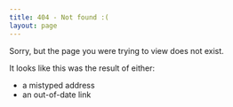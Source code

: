 ```yaml
---
title: 404 - Not found :(
layout: page
---
```

<p>Sorry, but the page you were trying to view does not exist.</p>
<p>It looks like this was the result of either:</p>
<ul>
    <li>a mistyped address</li>
    <li>an out-of-date link</li>
</ul>
<script>
    var GOOG_FIXURL_LANG = (navigator.language || '').slice(0,2),GOOG_FIXURL_SITE = location.host;
</script>
<script src="http://linkhelp.clients.google.com/tbproxy/lh/wm/fixurl.js"></script>